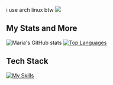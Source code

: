 i use arch linux btw
![](https://komarev.com/ghpvc/?username=e4fgg&color=f790b0)
## My Stats and More
![Maria's GitHub stats](https://github-readme-stats.vercel.app/api?username=e4fgg&show_icons=true&bg_color=f790b0&text_color=ffffff&title_color=ffffff&icon_color=fbc7d7)
[![Top Languages](https://github-readme-stats.vercel.app/api/top-langs/?username=e4fgg&layout=donut&bg_color=f790b0&text_color=ffffff&title_color=ffffff)](https://github.com/anuraghazra/github-readme-stats)

## Tech Stack 
[![My Skills](https://skillicons.dev/icons?i=py,html,css,js,java,cpp,postgres,github,git,mysql,vscode,ae,ps,discord,linkedin)](https://skillicons.dev)
